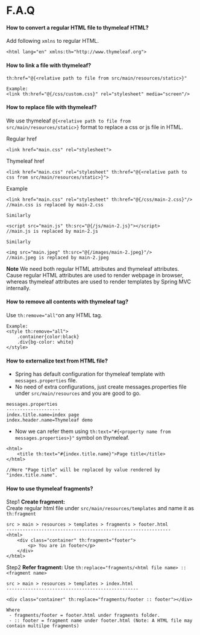 # F.A.Q

#### How to convert a regular HTML file to thymeleaf HTML?
Add following `xmlns` to regular HTML.
```
<html lang="en" xmlns:th="http://www.thymeleaf.org">
```
#### How to link a file with thymeleaf?
```
th:href="@{<relative path to file from src/main/resources/static>}"

Example: 
<link th:href="@{/css/custom.css}" rel="stylesheet" media="screen"/>
```

#### How to replace file with thymeleaf?
We use thymeleaf `@{<relative path to file from src/main/resources/static>}` format to replace a css or js file in HTML.

Regular href 
```
<link href="main.css" rel="stylesheet">
```

Thymeleaf href   
```
<link href="main.css" rel="stylesheet" th:href="@{<relative path to css from src/main/resources/static>}">
```

Example
```
<link href="main.css" rel="stylesheet" th:href="@{/css/main-2.css}"/> 
//main.css is replaced by main-2.css

Similarly

<script src="main.js" th:src="@{/js/main-2.js}"></script>
//main.js is replaced by main-2.js

Similarly

<img src="main.jpeg" th:src="@{/images/main-2.jpeg}"/>
//main.jpeg is replaced by main-2.jpeg
```
**Note** We need both regular HTML attributes and thymeleaf attributes. Cause regular HTML attributes are used to render webpage in browser, whereas thymeleaf attributes are used to render templates by Spring MVC internally.
#### How to remove all contents with thymeleaf tag?
Use `th:remove="all"`on any HTML tag.

```
Example:
<style th:remove="all">
    .container{color:black}
    .div{bg-color: white}
</style>
```
#### How to externalize text from HTML file?
- Spring has default configuration for thymeleaf template with `messages.properties` file.  
- No need of extra configurations, just create messages.properties file under `src/main/resources` and you are good to go.
```
messages.properties
--------------------
index.title.name=index page
index.header.name=Thymeleaf demo
```
- Now we can refer them using `th:text="#{<property name from messages.properties>}"` symbol on thymeleaf.
```
<html>
    <title th:text="#{index.title.name}">Page title</title>
</html>

//Here "Page title" will be replaced by value rendered by "index.title.name".
```

#### How to use thymeleaf fragments?
Step1 **Create fragment:**   
Create regular html file under `src/main/resources/templates` and name it as `th:fragment`
```
src > main > resources > templates > fragments > footer.html
-------------------------------------------------------------
<html>
    <div class="container" th:fragment="footer">
        <p> You are in footer</p>
    </div>
</html>
```
Step2 **Refer fragment:** Use `th:replace="fragments/<html file name> :: <fragment name>`
```
src > main > resources > templates > index.html
-------------------------------------------------

<div class="container" th:replace="fragments/footer :: footer"></div>

Where
 - fragments/footer = footer.html under fragments folder.
 - :: footer = fragment name under footer.html (Note: A HTML file may contain multilpe fragments) 

```
